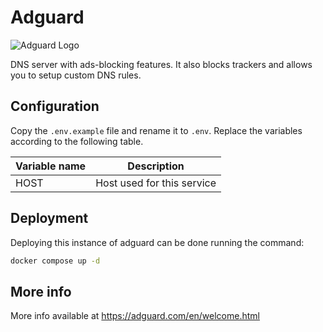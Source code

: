 # Adguard

![Adguard Logo](https://seekvectorlogo.net/wp-content/uploads/2019/01/adguard-vector-logo.png)

DNS server with ads-blocking features. It also blocks trackers and allows you to setup custom DNS rules.

## Configuration

Copy the `.env.example` file and rename it to `.env`. Replace the variables according to the following table.

| Variable name           | Description                                      |
|-------------------------|--------------------------------------------------|
| HOST                    | Host used for this service                       |

## Deployment

Deploying this instance of adguard can be done running the command:

```bash
docker compose up -d
```

## More info

More info available at https://adguard.com/en/welcome.html
